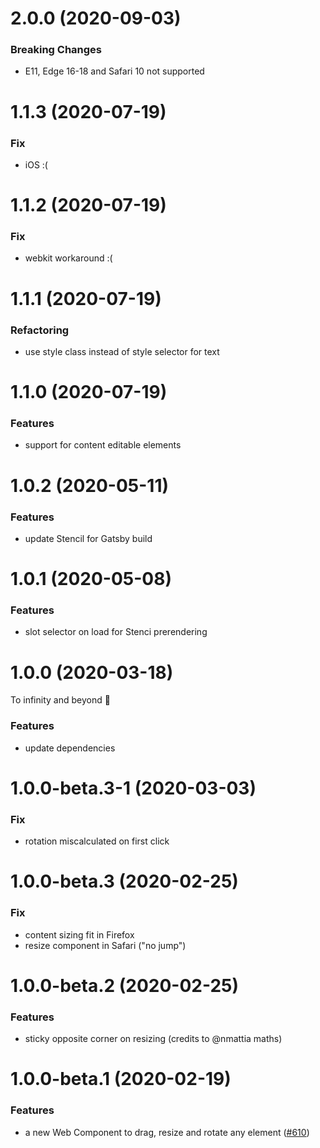 # 2.0.0 (2020-09-03)

### Breaking Changes

- E11, Edge 16-18 and Safari 10 not supported

# 1.1.3 (2020-07-19)

### Fix

- iOS :(

# 1.1.2 (2020-07-19)

### Fix

- webkit workaround :(

# 1.1.1 (2020-07-19)

### Refactoring

- use style class instead of style selector for text

# 1.1.0 (2020-07-19)

### Features

- support for content editable elements

# 1.0.2 (2020-05-11)

### Features

- update Stencil for Gatsby build

# 1.0.1 (2020-05-08)

### Features

- slot selector on load for Stenci prerendering

# 1.0.0 (2020-03-18)

To infinity and beyond 🚀

### Features

- update dependencies

# 1.0.0-beta.3-1 (2020-03-03)

### Fix

- rotation miscalculated on first click

# 1.0.0-beta.3 (2020-02-25)

### Fix

- content sizing fit in Firefox
- resize component in Safari ("no jump")

# 1.0.0-beta.2 (2020-02-25)

### Features

- sticky opposite corner on resizing (credits to @nmattia maths)

# 1.0.0-beta.1 (2020-02-19)

### Features

- a new Web Component to drag, resize and rotate any element ([#610](https://github.com/deckgo/deckdeckgo/issues/610))

